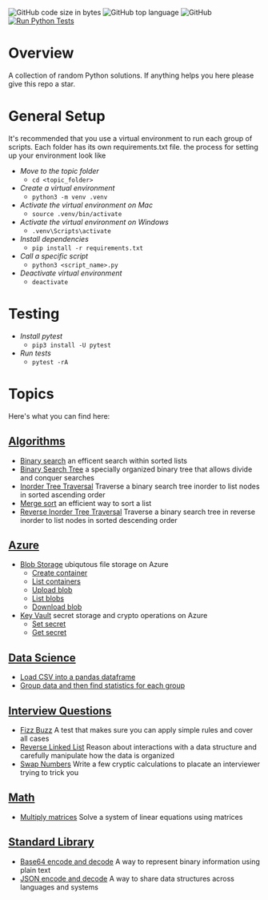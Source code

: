 ![GitHub code size in bytes](https://img.shields.io/github/languages/code-size/ccozad/python-playground)
![GitHub top language](https://img.shields.io/github/languages/top/ccozad/python-playground)
![GitHub](https://img.shields.io/github/license/ccozad/python-playground)
[![Run Python Tests](https://github.com/ccozad/python-playground/actions/workflows/pytest.yml/badge.svg)](https://github.com/ccozad/python-playground/actions/workflows/pytest.yml)

# Overview
 A collection of random Python solutions. If anything helps you here please give this repo a star.

# General Setup
It's recommended that you use a virtual environment to run each group of scripts. Each folder has its own requirements.txt file. the process for setting up your environment look like

 - *Move to the topic folder*
   - `cd <topic_folder>`
 - *Create a virtual environment*
   - `python3 -m venv .venv`
 - *Activate the virtual environment on Mac*
   - `source .venv/bin/activate`
 - *Activate the virtual environment on Windows*
   - `.venv\Scripts\activate`
 - *Install dependencies*
   - `pip install -r requirements.txt`
 - *Call a specific script*
   - `python3 <script_name>.py`
 - *Deactivate virtual environment*
   - `deactivate`

# Testing

 - *Install pytest*
   - `pip3 install -U pytest`
 - *Run tests*
   - `pytest -rA`

# Topics
Here's what you can find here:

## [Algorithms](/algorithms/)
- [Binary search](/algorithms/binary_search_client.py) an efficent search within sorted lists
- [Binary Search Tree](/algorithms/binary_tree.py) a specially organized binary tree that allows divide and conquer searches
- [Inorder Tree Traversal](/algorithms/binary_search_tree_walker.py) Traverse a binary search tree inorder to list nodes in sorted ascending order
- [Merge sort](/algorithms/merge_sort_client.py) an efficient way to sort a list
- [Reverse Inorder Tree Traversal](/algorithms/binary_search_tree_walker.py) Traverse a binary search tree in reverse inorder to list nodes in sorted descending order

## [Azure](/azure/)
 - [Blob Storage](/azure/blob_storage/) ubiqutous file storage on Azure
   - [Create container](/azure/blob_storage/create_container.py) 
   - [List containers](/azure/blob_storage/list_containers.py) 
   - [Upload blob](/azure/blob_storage/upload_blob.py) 
   - [List blobs](/azure/blob_storage/list_blobs.py) 
   - [Download blob](/azure/blob_storage/download_blob.py)
 - [Key Vault](/azure/key_vault/) secret storage and crypto operations on Azure
   - [Set secret](/azure/key_vault/set_secret.py)
   - [Get secret](/azure/key_vault/get_secret.py)

## [Data Science](/data_science/)
 - [Load CSV into a pandas dataframe](/data_science/load_csv.py) 
 - [Group data and then find statistics for each group](/data_science/stats_by_group.py)

## [Interview Questions](/interview_questions/)
 - [Fizz Buzz](/interview_questions/fizz_buzz.py) A test that makes sure you can apply simple rules and cover all cases
 - [Reverse Linked List](/interview_questions/reverse_linked_list.py) Reason about interactions with a data structure and carefully manipulate how the data is organized
 - [Swap Numbers](/interview_questions/swap_numbers.py) Write a few cryptic calculations to placate an interviewer trying to trick you

## [Math](/math/)
 - [Multiply matrices](/math/multiply_matrices.py) Solve a system of linear equations using matrices

## [Standard Library](/standard_library/)
 - [Base64 encode and decode](/standard_library/base64_example.py) A way to represent binary information using plain text
 - [JSON encode and decode](/standard_library/json_example.py) A way to share data structures across languages and systems